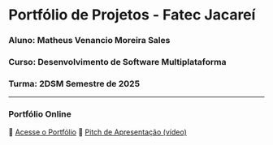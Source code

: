 # Portfólio de Projetos - Fatec Jacareí
### Aluno: Matheus Venancio Moreira Sales
### Curso: Desenvolvimento de Software Multiplataforma
### Turma: 2DSM Semestre de 2025
 
---

### Portfólio Online  
🔗 [Acesse o Portfólio](https://matheussales95.github.io/Portifolho-FATEC/)
🎤 [Pitch de Apresentação (vídeo)](https://teams.microsoft.com/l/message/48:notes/1757710676874?context=%7B%22contextType%22%3A%22chat%22%2C%22oid%22%3A%228%3Aorgid%3A1b8fa18b-23aa-4589-9bb3-c05a2f3a143a%22%7D)
